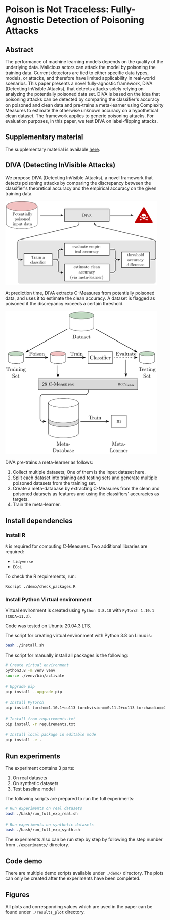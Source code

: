 # Poison is Not Traceless: Fully-Agnostic Detection of Poisoning Attacks

## Abstract

The performance of machine learning models depends on the quality of the underlying data. Malicious actors can attack the model by poisoning the training data. Current detectors are tied to either specific data types, models, or attacks, and therefore have limited applicability in real-world scenarios. This paper presents a novel fully-agnostic framework, DIVA (Detecting InVisible Attacks), that detects attacks solely relying on analyzing the potentially poisoned data set. DIVA is based on the idea that poisoning attacks can be detected by comparing the classifier's accuracy on poisoned and clean data and pre-trains a meta-learner using Complexity Measures to estimate the otherwise unknown accuracy on a hypothetical clean dataset. The framework applies to generic poisoning attacks. For evaluation purposes, in this paper, we test DIVA on label-flipping attacks.

## Supplementary material

The supplementary material is available [here](./SupplementaryMaterial.pdf).

## DIVA (Detecting InVisible Attacks)

We propose DIVA (Detecting InVisible Attacks), a novel framework that detects poisoning attacks by comparing the discrepancy between the classifier's theoretical accuracy and the empirical accuracy on the given training data.

<img src="src/diva_inference.png" alt="DIVA at prediction time" width="480"/>

At prediction time, DIVA extracts C-Measures from potentially poisoned data, and uses it to estimate the clean accuracy.
A dataset is flagged as poisoned if the discrepancy exceeds a certain threshold.

<img src="src/diva_full.png" alt="DIVA framework" width="480"/>

DIVA pre-trains a meta-learner as follows:

1. Collect multiple datasets; One of them is the input dataset here.
2. Split each dataset into training and testing sets and generate multiple poisoned datasets from the training set.
3. Create a meta-database by extracting C-Measures from the clean and poisoned datasets as features and using the classifiers' accuracies as targets.
4. Train the meta-learner.

## Install dependencies

### Install R

`R` is required for computing C-Measures. Two additional libraries are required:

- `tidyverse`
- `ECoL`

To check the R requirements, run:

```bash
Rscript ./demo/check_packages.R
```

### Install Python Virtual environment

Virtual environment is created using `Python 3.8.10` with `PyTorch 1.10.1 (CUDA=11.3)`.

Code was tested on Ubuntu 20.04.3 LTS.

The script for creating virtual environment with Python 3.8 on Linux is:

```bash
bash ./install.sh
```

The script for manually install all packages is the following:

```bash
# Create virtual environment
python3.8 -m venv venv
source ./venv/bin/activate

# Upgrade pip
pip install --upgrade pip

# Install PyTorch
pip install torch==1.10.1+cu113 torchvision==0.11.2+cu113 torchaudio==0.10.1+cu113 -f https://download.pytorch.org/whl/cu113/torch_stable.html

# Install from requirements.txt
pip install -r requirements.txt

# Install local package in editable mode
pip install -e .
```

## Run experiments

The experiment contains 3 parts:

1. On real datasets
2. On synthetic datasets
3. Test baseline model

The following scripts are prepared to run the full experiments:

```bash
# Run experiments on real datasets
bash ./bash/run_full_exp_real.sh

# Run experiments on synthetic datasets
bash ./bash/run_full_exp_synth.sh
```

The experiments also can be run step by step by following the step number from `./experiments/` directory.

## Code demo

There are multiple demo scripts available under `./demo/` directory.
The plots can only be created after the experiments have been completed.

## Figures

All plots and corresponding values which are used in the paper can be found under `./results_plot` directory.
